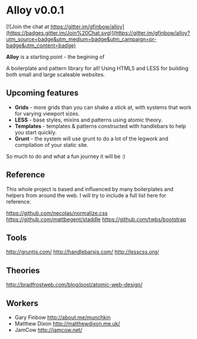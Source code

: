 # Alloy v0.0.1

[![Join the chat at https://gitter.im/gfinbow/alloy](https://badges.gitter.im/Join%20Chat.svg)](https://gitter.im/gfinbow/alloy?utm_source=badge&utm_medium=badge&utm_campaign=pr-badge&utm_content=badge)

**Alloy** is a starting point - the begining of 

A boilerplate and pattern library for all! Using HTML5 and LESS for building both small and large scaleable websites.

## Upcoming features

* **Grids** - more grids than you can shake a stick at, with systems that work for varying viewport sizes.
* **LESS** - base styles, mixins and patterns using atomic theory.
* **Templates** - templates & patterns constructed with handlebars to help you start quickly. 
* **Grunt** - the system will use grunt to do a lot of the legwork and compilation of your static site.

So much to do and what a fun journey it will be :)

## Reference

This whole project is based and influenced by many boilerplates and helpers from around the web. I will try to include a full list here for reference.

https://github.com/necolas/normalize.css
https://github.com/mattbegent/staddle
https://github.com/twbs/bootstrap

## Tools

http://gruntjs.com/
http://handlebarsjs.com/
http://lesscss.org/

## Theories

http://bradfrostweb.com/blog/post/atomic-web-design/

## Workers
* Gary Finbow http://about.me/munchkin
* Matthew Dixon http://matthewdixon.me.uk/
* JamCow http://jamcow.net/

